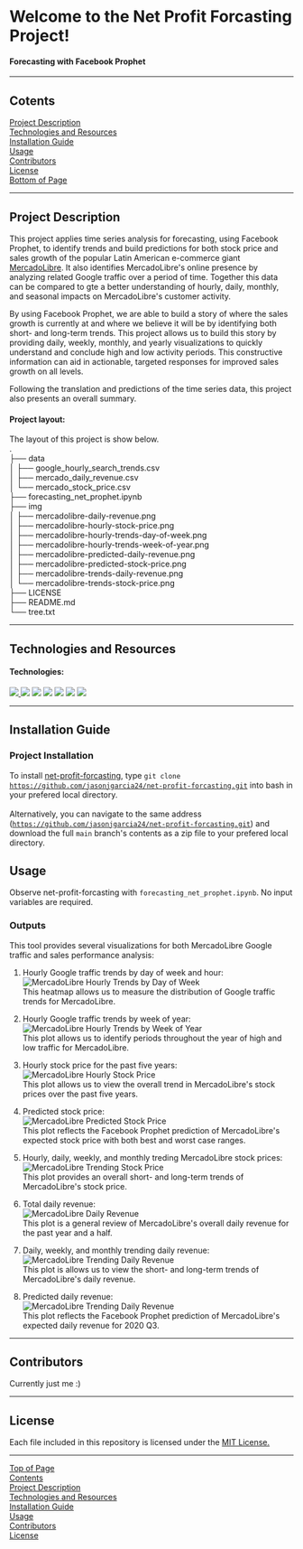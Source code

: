 # Welcome to the Net Profit Forcasting Project!
#### Forecasting with Facebook Prophet
***
## Cotents<a id="Contents">
[Project Description](#Project-Description)<br>
[Technologies and Resources](#Technologies-Resources)<br>
[Installation Guide](#Installation-Guide)<br>
[Usage](#Usage)<br>
[Contributors](#Contributors)<br>
[License](#License)<br>
[Bottom of Page](#Bottom-of-Page)<br>

***
## <a id="Project-Description">Project Description</a>
This project applies time series analysis for forecasting, using Facebook Prophet, to identify trends and build predictions for both stock price and sales growth of the popular Latin American e-commerce giant <a href="https://mercadolibre.com/" title="https://mercadolibre.com/" target="_blank">MercadoLibre</a>. It also identifies MercadoLibre's online presence by analyzing related Google traffic over a period of time. Together this data can be compared to gte a better understanding of hourly, daily, monthly, and seasonal impacts on MercadoLibre's customer activity.<br>

By using Facebook Prophet, we are able to build a story of where the sales growth is currently at and where we believe it will be by identifying both short- and long-term trends. This project allows us to build this story by providing daily, weekly, monthly, and yearly visualizations to quickly understand and conclude high and low activity periods. This constructive information can aid in actionable, targeted responses for improved sales growth on all levels.<br>

Following the translation and predictions of the time series data, this project also presents an overall summary.<br> 

#### Project layout:
The layout of this project is show below.<br>
.<br>
├── data<br>
│   ├── google_hourly_search_trends.csv<br>
│   ├── mercado_daily_revenue.csv<br>
│   └── mercado_stock_price.csv<br>
├── forecasting_net_prophet.ipynb<br>
├── img<br>
│   ├── mercadolibre-daily-revenue.png<br>
│   ├── mercadolibre-hourly-stock-price.png<br>
│   ├── mercadolibre-hourly-trends-day-of-week.png<br>
│   ├── mercadolibre-hourly-trends-week-of-year.png<br>
│   ├── mercadolibre-predicted-daily-revenue.png<br>
│   ├── mercadolibre-predicted-stock-price.png<br>
│   ├── mercadolibre-trends-daily-revenue.png<br>
│   └── mercadolibre-trends-stock-price.png<br>
├── LICENSE<br>
├── README.md<br>
└── tree.txt<br>

***
## <a id="Technologies-Resources">Technologies and Resources</a>
#### Technologies:
<a href="https://docs.python.org/release/3.8.0/" title="https://docs.python.org/release/3.8.0/"><img src="https://img.shields.io/badge/python-3.8%2B-red">
<a href="https://pandas.pydata.org/docs/" title="https://pandas.pydata.org/docs/"><img src="https://img.shields.io/badge/pandas-1.3.1-green"></a>
<a href="https://jupyter-notebook.readthedocs.io/en/stable/" title="https://jupyter-notebook.readthedocs.io/en/stable/"><img src="https://img.shields.io/badge/jupyter--notebook-5.7.11-blue"></a>
<a href="https://pystan.readthedocs.io/en/latest/" title="https://pystan.readthedocs.io/en/latest/"><img src="https://img.shields.io/badge/pystan-3.2.0-yellow"></a>
<a href="https://facebook.github.io/prophet/" title="https://facebook.github.io/prophet/"><img src="https://img.shields.io/badge/fbprophet-0.7.1-red"></a>
<a href="https://hvplot.holoviz.org/user_guide/Introduction.html" title="https://hvplot.holoviz.org/user_guide/Introduction.html"><img src="https://img.shields.io/badge/hvplot-0.7.3-green"></a>
<a href="https://holoviews.org/" title="https://holoviews.org/"><img src="https://img.shields.io/badge/holoviews-1.14.5-green"></a>

***
## <a id="Installation-Guide">Installation Guide</a>
### Project Installation
To install <a href="https://github.com/jasonjgarcia24/net-profit-forcasting.git" title="https://github.com/jasonjgarcia24/net-profit-forcasting.git">net-profit-forcasting</a>, type <code>git clone https://github.com/jasonjgarcia24/net-profit-forcasting.git</code> into bash in your prefered local directory.<br><br>
Alternatively, you can navigate to the same address (<code>https://github.com/jasonjgarcia24/net-profit-forcasting.git</code>) and download the full <code>main</code> branch's contents as a zip file to your prefered local directory.<br>

## <a id="Usage">Usage</a>
Observe net-profit-forcasting with <code>forecasting_net_prophet.ipynb</code>. No input variables are required.<br>

### Outputs
This tool provides several visualizations for both MercadoLibre Google traffic and sales performance analysis:
1. Hourly Google traffic trends by day of week and hour:<br>
<img src="img/mercadolibre-hourly-trends-day-of-week.png" title="MercadoLibre Hourly Trends by Day of Week"><br>
This heatmap allows us to measure the distribution of Google traffic trends for MercadoLibre.<br>

2. Hourly Google traffic trends by week of year:<br>
<img src="img/mercadolibre-hourly-trends-week-of-year.png" title="MercadoLibre Hourly Trends by Week of Year"><br>
This plot allows us to identify periods throughout the year of high and low traffic for MercadoLibre.<br>
    
3. Hourly stock price for the past five years:<br>
<img src="img/mercadolibre-hourly-stock-price.png" title="MercadoLibre Hourly Stock Price"><br>
This plot allows us to view the overall trend in MercadoLibre's stock prices over the past five years.<br>
    
4. Predicted stock price:<br>
<img src="img/mercadolibre-predicted-stock-price.png" title="MercadoLibre Predicted Stock Price"><br>
This plot reflects the Facebook Prophet prediction of MercadoLibre's expected stock price with both best and worst case ranges.<br>
    
5. Hourly, daily, weekly, and monthly treding MercadoLibre stock prices:<br>
<img src="img/mercadolibre-trends-stock-price.png" title="MercadoLibre Trending Stock Price"><br>
This plot provides an overall short- and long-term trends of MercadoLibre's stock price.<br>
    
6. Total daily revenue:<br>
<img src="img/mercadolibre-daily-revenue.png" title="MercadoLibre Daily Revenue"><br>
This plot is a general review of MercadoLibre's overall daily revenue for the past year and a half.<br>
    
7. Daily, weekly, and monthly trending daily revenue:<br>
<img src="img/mercadolibre-trends-daily-revenue.png" title="MercadoLibre Trending Daily Revenue"><br>
This plot is allows us to view the short- and long-term trends of MercadoLibre's daily revenue.<br>
    
8. Predicted daily revenue:<br>
<img src="img/mercadolibre-predicted-daily-revenue.png" title="MercadoLibre Trending Daily Revenue"><br>
This plot reflects the Facebook Prophet prediction of MercadoLibre's expected daily revenue for 2020 Q3.<br>

***
## <a id="Contributors">Contributors</a>
Currently just me :)<br>

***
## <a id="License">License</a>
Each file included in this repository is licensed under the <a href="https://github.com/jasonjgarcia24/net-profit-forcasting/blob/c95b7c4ebcb37ac7e5f2f91505f7e796137f99eb/LICENSE" title="LICENSE">MIT License.</a>

***
[Top of Page](#Top-of-Page)<br>
[Contents](#Contents)<br>
[Project Description](#Project-Description)<br>
[Technologies and Resources](#Technologies-Resources)<br>
[Installation Guide](#Installation-Guide)<br>
[Usage](#Usage)<br>
[Contributors](#Contributors)<br>
[License](#License)<br>
<a id="Bottom-of-Page"></a>
